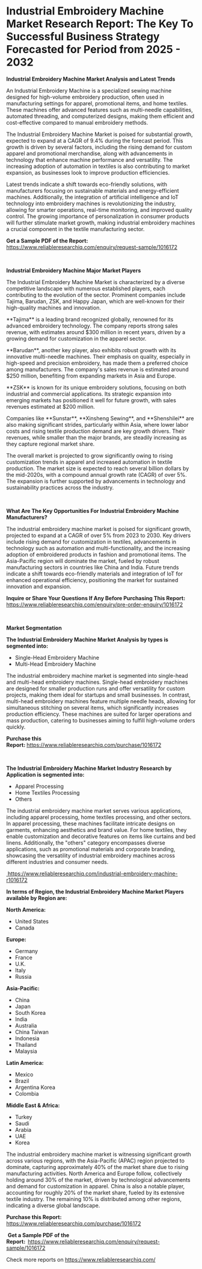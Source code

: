 <p><h1>Industrial Embroidery Machine Market Research Report: The Key To Successful Business Strategy Forecasted for Period from 2025 - 2032</h1></p><p><strong>Industrial Embroidery Machine Market Analysis and Latest Trends</strong></p>
<p><p>An Industrial Embroidery Machine is a specialized sewing machine designed for high-volume embroidery production, often used in manufacturing settings for apparel, promotional items, and home textiles. These machines offer advanced features such as multi-needle capabilities, automated threading, and computerized designs, making them efficient and cost-effective compared to manual embroidery methods.</p><p>The Industrial Embroidery Machine Market is poised for substantial growth, expected to expand at a CAGR of 9.4% during the forecast period. This growth is driven by several factors, including the rising demand for custom apparel and promotional merchandise, along with advancements in technology that enhance machine performance and versatility. The increasing adoption of automation in textiles is also contributing to market expansion, as businesses look to improve production efficiencies.</p><p>Latest trends indicate a shift towards eco-friendly solutions, with manufacturers focusing on sustainable materials and energy-efficient machines. Additionally, the integration of artificial intelligence and IoT technology into embroidery machines is revolutionizing the industry, allowing for smarter operations, real-time monitoring, and improved quality control. The growing importance of personalization in consumer products will further stimulate market growth, making industrial embroidery machines a crucial component in the textile manufacturing sector.</p></p>
<p><strong>Get a Sample PDF of the Report:&nbsp;</strong> <a href="https://www.reliableresearchiq.com/enquiry/request-sample/1016172?utm_campaign=1720&utm_medium=2&utm_source=Github&utm_content=ia&utm_term=30012025&utm_id=industrial-embroidery-machine">https://www.reliableresearchiq.com/enquiry/request-sample/1016172</a></p>
<p>&nbsp;</p>
<p><strong>Industrial Embroidery Machine Major Market Players</strong></p>
<p><p>The Industrial Embroidery Machine Market is characterized by a diverse competitive landscape with numerous established players, each contributing to the evolution of the sector. Prominent companies include Tajima, Barudan, ZSK, and Happy Japan, which are well-known for their high-quality machines and innovation.</p><p>**Tajima** is a leading brand recognized globally, renowned for its advanced embroidery technology. The company reports strong sales revenue, with estimates around $300 million in recent years, driven by a growing demand for customization in the apparel sector.</p><p>**Barudan**, another key player, also exhibits robust growth with its innovative multi-needle machines. Their emphasis on quality, especially in high-speed and precision embroidery, has made them a preferred choice among manufacturers. The company's sales revenue is estimated around $250 million, benefiting from expanding markets in Asia and Europe.</p><p>**ZSK** is known for its unique embroidery solutions, focusing on both industrial and commercial applications. Its strategic expansion into emerging markets has positioned it well for future growth, with sales revenues estimated at $200 million.</p><p>Companies like **Sunstar**, **Xinsheng Sewing**, and **Shenshilei** are also making significant strides, particularly within Asia, where lower labor costs and rising textile production demand are key growth drivers. Their revenues, while smaller than the major brands, are steadily increasing as they capture regional market share.</p><p>The overall market is projected to grow significantly owing to rising customization trends in apparel and increased automation in textile production. The market size is expected to reach several billion dollars by the mid-2020s, with a compound annual growth rate (CAGR) of over 5%. The expansion is further supported by advancements in technology and sustainability practices across the industry.</p></p>
<p>&nbsp;</p>
<p><strong>What Are The Key Opportunities For Industrial Embroidery Machine Manufacturers?</strong></p>
<p><p>The industrial embroidery machine market is poised for significant growth, projected to expand at a CAGR of over 5% from 2023 to 2030. Key drivers include rising demand for customization in textiles, advancements in technology such as automation and multi-functionality, and the increasing adoption of embroidered products in fashion and promotional items. The Asia-Pacific region will dominate the market, fueled by robust manufacturing sectors in countries like China and India. Future trends indicate a shift towards eco-friendly materials and integration of IoT for enhanced operational efficiency, positioning the market for sustained innovation and expansion.</p></p>
<p><strong>Inquire or Share Your Questions If Any Before Purchasing This Report:</strong> <a href="https://www.reliableresearchiq.com/enquiry/pre-order-enquiry/1016172?utm_campaign=1720&utm_medium=2&utm_source=Github&utm_content=ia&utm_term=30012025&utm_id=industrial-embroidery-machine">https://www.reliableresearchiq.com/enquiry/pre-order-enquiry/1016172</a></p>
<p>&nbsp;</p>
<p><strong>Market Segmentation</strong></p>
<p><strong>The Industrial Embroidery Machine Market Analysis by types is segmented into:</strong></p>
<p><ul><li>Single-Head Embroidery Machine</li><li>Multi-Head Embroidery Machine</li></ul></p>
<p><p>The industrial embroidery machine market is segmented into single-head and multi-head embroidery machines. Single-head embroidery machines are designed for smaller production runs and offer versatility for custom projects, making them ideal for startups and small businesses. In contrast, multi-head embroidery machines feature multiple needle heads, allowing for simultaneous stitching on several items, which significantly increases production efficiency. These machines are suited for larger operations and mass production, catering to businesses aiming to fulfill high-volume orders quickly.</p></p>
<p><strong>Purchase this Report:&nbsp;</strong><a href="https://www.reliableresearchiq.com/purchase/1016172?utm_campaign=1720&utm_medium=2&utm_source=Github&utm_content=ia&utm_term=30012025&utm_id=industrial-embroidery-machine">https://www.reliableresearchiq.com/purchase/1016172</a></p>
<p>&nbsp;</p>
<p><strong>The Industrial Embroidery Machine Market Industry Research by Application is segmented into:</strong></p>
<p><ul><li>Apparel Processing</li><li>Home Textiles Processing</li><li>Others</li></ul></p>
<p><p>The industrial embroidery machine market serves various applications, including apparel processing, home textiles processing, and other sectors. In apparel processing, these machines facilitate intricate designs on garments, enhancing aesthetics and brand value. For home textiles, they enable customization and decorative features on items like curtains and bed linens. Additionally, the "others" category encompasses diverse applications, such as promotional materials and corporate branding, showcasing the versatility of industrial embroidery machines across different industries and consumer needs.</p></p>
<p><a href="https://www.reliableresearchiq.com/industrial-embroidery-machine-r1016172?utm_campaign=1720&utm_medium=2&utm_source=Github&utm_content=ia&utm_term=30012025&utm_id=industrial-embroidery-machine">&nbsp;https://www.reliableresearchiq.com/industrial-embroidery-machine-r1016172</a></p>
<p><strong>In terms of Region, the Industrial Embroidery Machine Market Players available by Region are:</strong></p>
<p>
    <p> <strong> North America: </strong>
        <ul>
            <li>United States</li>
            <li>Canada</li>
        </ul>
        </p> 
    <p> <strong> Europe: </strong>
        <ul>
            <li>Germany</li>
            <li>France</li>
            <li>U.K.</li>
            <li>Italy</li>
            <li>Russia</li>
        </ul>
        </p> 
    <p> <strong> Asia-Pacific: </strong>
        <ul>
            <li>China</li>
            <li>Japan</li>
            <li>South Korea</li>
            <li>India</li>
            <li>Australia</li>
            <li>China Taiwan</li>
            <li>Indonesia</li>
            <li>Thailand</li>
            <li>Malaysia</li>
        </ul>
        </p> 
    <p> <strong> Latin America: </strong>
        <ul>
            <li>Mexico</li>
            <li>Brazil</li>
            <li>Argentina Korea</li>
            <li>Colombia</li>
        </ul>
        </p> 
    <p> <strong> Middle East & Africa: </strong>
        <ul>
            <li>Turkey</li>
            <li>Saudi</li>
            <li>Arabia</li>
            <li>UAE</li>
            <li>Korea</li>
        </ul>
    </p>
    </p>
<p><p>The industrial embroidery machine market is witnessing significant growth across various regions, with the Asia-Pacific (APAC) region projected to dominate, capturing approximately 40% of the market share due to rising manufacturing activities. North America and Europe follow, collectively holding around 30% of the market, driven by technological advancements and demand for customization in apparel. China is also a notable player, accounting for roughly 20% of the market share, fueled by its extensive textile industry. The remaining 10% is distributed among other regions, indicating a diverse global landscape.</p></p>
<p><strong>Purchase this Report: </strong><a href="https://www.reliableresearchiq.com/purchase/1016172?utm_campaign=1720&utm_medium=2&utm_source=Github&utm_content=ia&utm_term=30012025&utm_id=industrial-embroidery-machine">https://www.reliableresearchiq.com/purchase/1016172</a></p>
<p>&nbsp;<strong>Get a Sample PDF of the Report:&nbsp;&nbsp;</strong><a href="https://www.reliableresearchiq.com/enquiry/request-sample/1016172?utm_campaign=1720&utm_medium=2&utm_source=Github&utm_content=ia&utm_term=30012025&utm_id=industrial-embroidery-machine">https://www.reliableresearchiq.com/enquiry/request-sample/1016172</a></p>
<p><strong></strong></p>
<p>Check more reports on <a href="https://www.reliableresearchiq.com/?utm_campaign=1720&utm_medium=2&utm_source=Github&utm_content=ia&utm_term=30012025&utm_id=industrial-embroidery-machine">https://www.reliableresearchiq.com/</a></p>